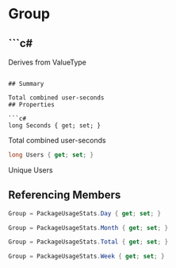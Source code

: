 # Group

## ```c#
Derives from ValueType
```

## Summary

Total combined user-seconds
## Properties

```c#
long Seconds { get; set; } 
```
Total combined user-seconds
```c#
long Users { get; set; } 
```
Unique Users
## Referencing Members

```c#
Group = PackageUsageStats.Day { get; set; } 
```
```c#
Group = PackageUsageStats.Month { get; set; } 
```
```c#
Group = PackageUsageStats.Total { get; set; } 
```
```c#
Group = PackageUsageStats.Week { get; set; } 
```
